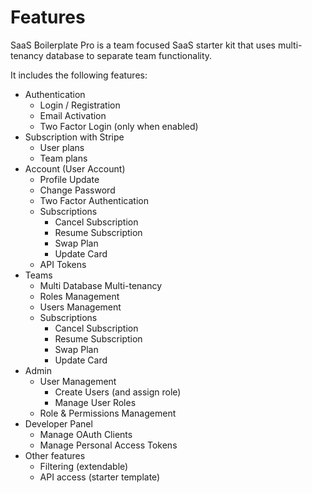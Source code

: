 # Features

SaaS Boilerplate Pro is a team focused SaaS starter kit that uses multi-tenancy database 
to separate team functionality.

It includes the following features:

- Authentication
  - Login / Registration
  - Email Activation
  - Two Factor Login (only when enabled)
- Subscription with Stripe
  - User plans
  - Team plans
- Account (User Account)
  - Profile Update
  - Change Password
  - Two Factor Authentication
  - Subscriptions
    - Cancel Subscription
    - Resume Subscription
    - Swap Plan
    - Update Card
  - API Tokens
- Teams
  - Multi Database Multi-tenancy
  - Roles Management
  - Users Management
  - Subscriptions
	  - Cancel Subscription
	  - Resume Subscription
	  - Swap Plan
	  - Update Card
- Admin
  - User Management
    - Create Users (and assign role)
    - Manage User Roles
  - Role & Permissions Management
- Developer Panel
  - Manage OAuth Clients
  - Manage Personal Access Tokens
- Other features
  - Filtering (extendable)
  - API access (starter template)
